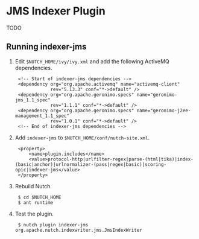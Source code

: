 # JMS Indexer Plugin

TODO

## Running indexer-jms

1. Edit `$NUTCH_HOME/ivy/ivy.xml` and add the following ActiveMQ dependencies.


        <!-- Start of indexer-jms dependencies -->
        <dependency org="org.apache.activemq" name="activemq-client"
                    rev="5.13.3" conf="*->default" />
        <dependency org="org.apache.geronimo.specs" name="geronimo-jms_1.1_spec"
                    rev="1.1.1" conf="*->default" />
        <dependency org="org.apache.geronimo.specs" name="geronimo-j2ee-management_1.1_spec"
                    rev="1.0.1" conf="*->default" />
        <!-- End of indexer-jms dependencies -->

2. Add `indexer-jms` to `$NUTCH_HOME/conf/nutch-site.xml`.


        <property>
            <name>plugin.includes</name>
            <value>protocol-http|urlfilter-regex|parse-(html|tika)|index-(basic|anchor)|urlnormalizer-(pass|regex|basic)|scoring-opic|indexer-jms</value>
        </property>


3. Rebuild Nutch.


        $ cd $NUTCH_HOME
        $ ant runtime

4. Test the plugin.


        $ nutch plugin indexer-jms org.apache.nutch.indexwriter.jms.JmsIndexWriter